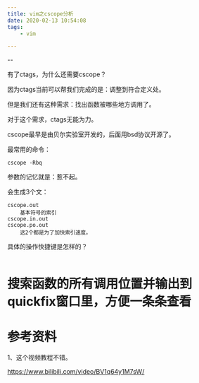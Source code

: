 ```yaml
---
title: vim之cscope分析
date: 2020-02-13 10:54:08
tags:
	- vim

---
```


--

有了ctags，为什么还需要cscope？

因为ctags当前可以帮我们完成的是：调整到符合定义处。

但是我们还有这种需求：找出函数被哪些地方调用了。

对于这个需求，ctags无能为力。

cscope最早是由贝尔实验室开发的，后面用bsd协议开源了。

最常用的命令：

```
cscope -Rbq
```

参数的记忆就是：惹不起。

会生成3个文：

```
cscope.out
	基本符号的索引
cscope.in.out
cscope.po.out
	这2个都是为了加快索引速度。
```

具体的操作快捷键是怎样的？

```

```



# 搜索函数的所有调用位置并输出到quickfix窗口里，方便一条条查看



# 参考资料

1、这个视频教程不错。

https://www.bilibili.com/video/BV1q64y1M7sW/